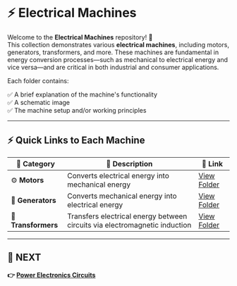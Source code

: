 # ⚡ Electrical Machines

Welcome to the **Electrical Machines** repository! 🎉  
This collection demonstrates various **electrical machines**, including motors, generators, transformers, and more. These machines are fundamental in energy conversion processes—such as mechanical to electrical energy and vice versa—and are critical in both industrial and consumer applications.

Each folder contains:

✅ A brief explanation of the machine's functionality  
✅ A schematic image  
✅ The machine setup and/or working principles  

---

## ⚡ Quick Links to Each Machine

| 🧩 Category         | 📝 Description                                                         | 🔗 Link                          |
|--------------------|------------------------------------------------------------------------|----------------------------------|
| ⚙️ **Motors**       | Converts electrical energy into mechanical energy                      | [View Folder](./Motors/)         |
| 🔋 **Generators**   | Converts mechanical energy into electrical energy                      | [View Folder](./Generators/)     |
| 🔌 **Transformers** | Transfers electrical energy between circuits via electromagnetic induction | [View Folder](./Transformers/)   |

---

## 🔹 NEXT  
**👉 [Power Electronics Circuits](../Power_Electronics)**
